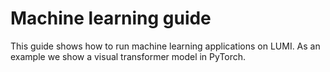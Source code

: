 # Machine learning guide

This guide shows how to run machine learning applications on LUMI. As an example we show a visual transformer model in PyTorch.
